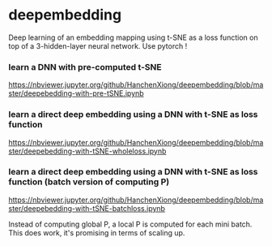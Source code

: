 # deepembedding
Deep learning of an embedding mapping using t-SNE as a loss function on top of a 3-hidden-layer neural network.  Use pytorch !

### learn a DNN with pre-computed t-SNE
https://nbviewer.jupyter.org/github/HanchenXiong/deepembedding/blob/master/deepebedding-with-pre-tSNE.ipynb

### learn a direct deep embedding using a DNN with t-SNE as loss function 
https://nbviewer.jupyter.org/github/HanchenXiong/deepembedding/blob/master/deepebedding-with-tSNE-wholeloss.ipynb


### learn a direct deep embedding using a DNN with t-SNE as loss function (batch version of computing P)
https://nbviewer.jupyter.org/github/HanchenXiong/deepembedding/blob/master/deepebedding-with-tSNE-batchloss.ipynb

Instead of computing global P, a local P is computed for each mini batch. This does work, it's promising in terms of scaling up.
